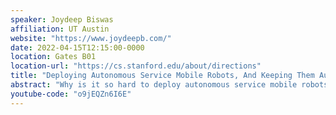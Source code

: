 ```yaml
---
speaker: Joydeep Biswas
affiliation: UT Austin
website: "https://www.joydeepb.com/"
date: 2022-04-15T12:15:00-0000
location: Gates B01
location-url: "https://cs.stanford.edu/about/directions"
title: "Deploying Autonomous Service Mobile Robots, And Keeping Them Autonomous"
abstract: "Why is it so hard to deploy autonomous service mobile robots in unstructured human environments, and to keep them autonomous? In this talk, I will explain three key challenges, and our recent research in overcoming them: 1) ensuring robustness to environmental changes; 2) anticipating and overcoming failures; and 3) efficiently adapting to user needs. To remain robust to environmental changes, we build probabilistic perception models to explicitly reason about object permanence and distributions of semantically meaningful movable objects. By anticipating and accounting for changes in the environment, we are able to robustly deploy robots in challenging frequently changing environments. To anticipate and overcome failures, we introduce introspective perception to learn to predict and overcome perception errors. Introspective perception allows a robot to autonomously learn to identify causes of perception failure, how to avoid them, and how to learn context-aware noise models to overcome such failures. To adapt and correct behaviors of robots based on user preferences, or to handle unforeseen circumstances, we leverage representation learning and program synthesis. We introduce visual representation learning for preference-aware planning to identify and reason about novel terrain types from unlabelled human demonstrations. We further introduce physics-informed program synthesis to synthesize and repair programmatic action selection policies (ASPs) in a human-interpretable domain-specific language with several orders of magnitude fewer demonstrations than necessary for neural network ASPs of comparable performance. The combination of these research advances allows us to deploy a varied fleet of wheeled and legged autonomous mobile robots on the campus scale at UT Austin, performing tasks that require robust mobility both indoors and outdoors."
youtube-code: "o9jEQZn6I6E"
---
```

